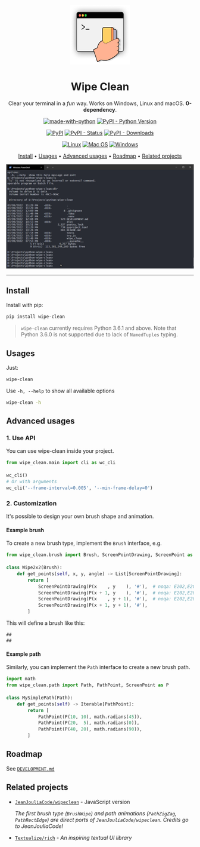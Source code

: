
<!-- -------------------------------------------------------------

README.md is auto-generated. DO NOT MODIFY THIS FILE MANUALLY.

--------------------------------------------------------------- -->


<div align="center">

<a href="https://github.com/wenoptics/python-wipe-clean">
  <img src="https://github.com/wenoptics/python-wipe-clean/blob/master/doc/logo.png?raw=true" alt="Logo" width="160" height="160">
</a>

<h1>Wipe Clean</h1>

Clear your terminal in a _fun_ way. Works on Windows, Linux and macOS. **0-dependency**.

[![made-with-python](https://img.shields.io/badge/Made%20with-Python-1f425f.svg)](#wipe-clean)
[![PyPI - Python Version](https://img.shields.io/pypi/pyversions/wipe-clean?logo=python)](#wipe-clean)

[![PyPI](https://img.shields.io/pypi/v/wipe-clean?logo=pypi)](https://pypi.org/project/wipe-clean/)
[![PyPI - Status](https://img.shields.io/pypi/status/wipe-clean)](https://pypi.org/project/wipe-clean/)
[![PyPI - Downloads](https://img.shields.io/pypi/dw/wipe-clean)](https://pypi.org/project/wipe-clean/)

[![Linux](https://img.shields.io/badge/Linux-FCC624?logo=linux&logoColor=black)](https://github.com/wenoptics/python-wipe-clean)
[![Mac OS](https://img.shields.io/badge/MacOS--9cf?logo=Apple&style=social)](https://github.com/wenoptics/python-wipe-clean)
[![Windows](https://img.shields.io/badge/Windows-0078D6?logo=windows&logoColor=white)](https://github.com/wenoptics/python-wipe-clean)

<p>
<a href="#install">Install</a> &#8226; <a href="#usages">Usages</a> &#8226; <a href="#advanced-usages">Advanced usages</a> &#8226; <a href="#roadmap">Roadmap</a> &#8226; <a href="#related-projects">Related projects</a>
</p>


![demo](https://github.com/wenoptics/python-wipe-clean/blob/master/doc/terminal.gif?raw=true)

</div>

---

## Install

Install with pip:

```bash
pip install wipe-clean
```

> `wipe-clean` currently requires Python 3.6.1 and above. Note that Python 3.6.0 is
 not supported due to lack of `NamedTuples` typing.


## Usages

Just:

```bash
wipe-clean
```

Use `-h, --help` to show all available options

```bash
wipe-clean -h
```

## Advanced usages

### 1. Use API

You can use wipe-clean inside your project.

```python
from wipe_clean.main import cli as wc_cli

wc_cli()
# Or with arguments
wc_cli('--frame-interval=0.005', '--min-frame-delay=0')
```

### 2. Customization

It's possible to design your own brush shape and animation.

#### Example brush

To create a new brush type, implement the `Brush` interface, e.g.

```python
from wipe_clean.brush import Brush, ScreenPointDrawing, ScreenPoint as P

class Wipe2x2(Brush):
    def get_points(self, x, y, angle) -> List[ScreenPointDrawing]:
        return [
            ScreenPointDrawing(P(x    , y    ), '#'),  # noqa: E202,E203
            ScreenPointDrawing(P(x + 1, y    ), '#'),  # noqa: E202,E203
            ScreenPointDrawing(P(x    , y + 1), '#'),  # noqa: E202,E203
            ScreenPointDrawing(P(x + 1, y + 1), '#'),
        ]
```

This will define a brush like this:

```text
##
##
```

#### Example path

Similarly, you can implement the `Path` interface to create a new brush path.

```python
import math
from wipe_clean.path import Path, PathPoint, ScreenPoint as P

class MySimplePath(Path):
    def get_points(self) -> Iterable[PathPoint]:
        return [
            PathPoint(P(10, 10), math.radians(45)),
            PathPoint(P(20,  5), math.radians(0)),
            PathPoint(P(40, 20), math.radians(90)),
        ]
```


## Roadmap

See [`DEVELOPMENT.md`](./DEVELOPMENT.md)


## Related projects

- [`JeanJouliaCode/wipeclean`](https://github.com/JeanJouliaCode/wipeClean) - JavaScript version

  _The first brush type (`BrushWipe`) and path animations (`PathZigZag`, `PathRectEdge`) are direct ports
  of `JeanJouliaCode/wipeclean`. Credits go to JeanJouliaCode!_

- [`Textualize/rich`](https://github.com/Textualize/rich) - _An inspiring textual UI library_
